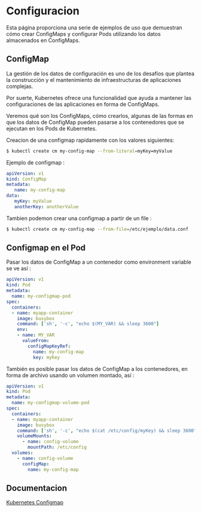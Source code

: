 # Configuracion
Esta página proporciona una serie de ejemplos de uso que demuestran cómo crear ConfigMaps y configurar Pods utilizando los datos almacenados en ConfigMaps.




## ConfigMap

La gestión de los datos de configuración es uno de los desafíos que plantea la construcción y el mantenimiento de infraestructuras de aplicaciones complejas.

Por suerte, Kubernetes ofrece una funcionalidad que ayuda a mantener las configuraciones de las aplicaciones en forma de ConfigMaps. 

Veremos qué son los ConfigMaps, cómo crearlos, algunas de las formas en que los datos de ConfigMap pueden pasarse a los contenedores que se ejecutan en los Pods de Kubernetes.


Creacion de una configmap rapidamente con los valores siguientes:
```bash
$ kubectl create cm my-config-map --from-literal=myKey=myValue
```

Ejemplo de configmap :
```yaml
apiVersion: v1
kind: ConfigMap
metadata:
   name: my-config-map
data:
   myKey: myValue
   anotherKey: anotherValue
```


Tambien podemon crear una configmap a partir de un file :
```bash
$ kubectl create cm my-config-map --from-file=/etc/ejemplo/data.conf
```


## Configmap en el Pod
Pasar los datos de ConfigMap a un contenedor como environment variable se ve así :
```yaml
apiVersion: v1
kind: Pod
metadata:
  name: my-configmap-pod
spec:
  containers:
  - name: myapp-container
    image: busybox
    command: ['sh', '-c', "echo $(MY_VAR) && sleep 3600"]
    env:
    - name: MY_VAR
      valueFrom:
        configMapKeyRef:
          name: my-config-map
          key: myKey
```



También es posible pasar los datos de ConfigMap a los contenedores, en forma de archivo usando un volumen montado, así :
```yaml
apiVersion: v1
kind: Pod
metadata:
  name: my-configmap-volume-pod
spec:
  containers:
  - name: myapp-container
    image: busybox
    command: ['sh', '-c', "echo $(cat /etc/config/myKey) && sleep 3600"]
    volumeMounts:
      - name: config-volume
        mountPath: /etc/config
  volumes:
    - name: config-volume
      configMap:
        name: my-config-map
```

## Documentacion
[Kubernetes Configmap](https://kubernetes.io/fr/docs/home/)

